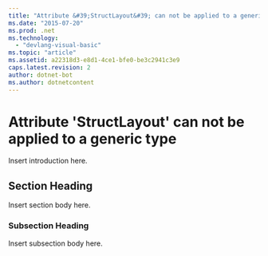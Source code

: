 ```yaml
---
title: "Attribute &#39;StructLayout&#39; can not be applied to a generic type"
ms.date: "2015-07-20"
ms.prod: .net
ms.technology: 
  - "devlang-visual-basic"
ms.topic: "article"
ms.assetid: a22318d3-e8d1-4ce1-bfe0-be3c2941c3e9
caps.latest.revision: 2
author: dotnet-bot
ms.author: dotnetcontent
---
```

# Attribute &#39;StructLayout&#39; can not be applied to a generic type
Insert introduction here.  
  
## Section Heading  
 Insert section body here.  
  
### Subsection Heading  
 Insert subsection body here.
